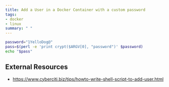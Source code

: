 ```yaml
---
title: Add a User in a Docker Container with a custom password
tags:
- docker
- linux
summary: " "
---
```


```bash
password="1YelloDog@"
pass=$(perl -e 'print crypt($ARGV[0], "password")' $password)
echo "$pass"
```

## External Resources

* <https://www.cyberciti.biz/tips/howto-write-shell-script-to-add-user.html>
